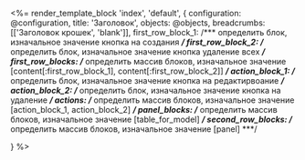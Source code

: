 <%= render_template_block 'index', 'default', {
	configuration: @configuration,
	title: 'Заголовок',
	objects: @objects,
	breadcrumbs: [['Заголовок крошек', 'blank']],
	first_row_block_1: /*** определить блок, изначальное значение кнопка на создания ***/
	first_row_block_2: /*** определить блок, изначальное значение кнопка удаление всех ***/
	first_row_blocks:  /*** определить массив блоков, изначальное значение [content[:first_row_block_1], content[:first_row_block_2]] ***/
	action_block_1:    /*** определить блок, изначальное значение кнопка на редактирвоание ***/
	action_block_2:    /*** определить блок, изначальное значение кнопка на удаление ***/
	actions:           /*** определить массив блоков, изначальное значение [action_block_1, action_block_2] ***/
	panel_blocks:      /*** определить массив блоков, изначальное значение [table_for_model] ***/
	second_row_blocks: /*** определить массив блоков, изначальное значение [panel] ***/

} %>